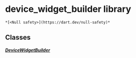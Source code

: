 


# device_widget_builder library






    *[<Null safety>](https://dart.dev/null-safety)*





## Classes

##### [DeviceWidgetBuilder](../traits_device_widget_builder/DeviceWidgetBuilder-class.md)



 















